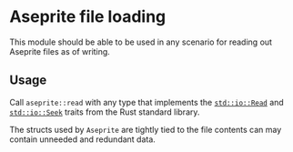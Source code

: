 # Aseprite file loading

This module should be able to be used in any scenario for reading out Aseprite files
as of writing.

## Usage

Call `aseprite::read` with any type that implements the [`std::io::Read`](https://doc.rust-lang.org/std/io/trait.Read.html)
and [`std::io::Seek`](https://doc.rust-lang.org/std/io/trait.Seek.html) traits from
the Rust standard library.

The structs used by `Aseprite` are tightly tied to the file contents can may contain
unneeded and redundant data.
